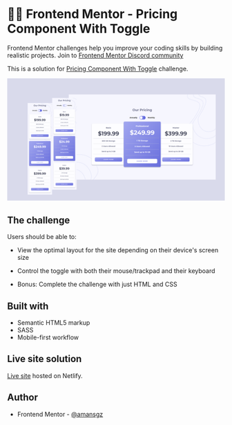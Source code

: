 # 👩‍💻 Frontend Mentor - Pricing Component With Toggle

Frontend Mentor challenges help you improve your coding skills by building realistic projects. 
Join to [Frontend Mentor Discord community](https://discord.gg/UAfh3qzhYb)

This is a solution for [Pricing Component With Toggle](https://www.frontendmentor.io/challenges/pricing-component-with-toggle-8vPwRMIC) challenge.

![Design preview for the Pricing Component With Toggle challenge](./images/preview.png)

## The challenge

Users should be able to:

- View the optimal layout for the site depending on their device's screen size

- Control the toggle with both their mouse/trackpad and their keyboard

- Bonus: Complete the challenge with just HTML and CSS


## Built with

- Semantic HTML5 markup
- SASS
- Mobile-first workflow

## Live site solution

[Live site](https://sass-pricing-component-with-toggle.netlify.app/) hosted on Netlify.

## Author

- Frontend Mentor - [@amansgz](https://www.frontendmentor.io/profile/amansgz)